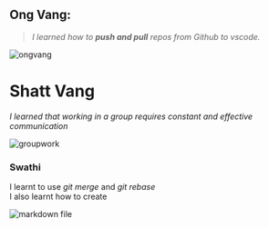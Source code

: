 ## Ong Vang:  
>_I learned how to **push and pull** repos from Github to vscode._ 

![ongvang](https://media.istockphoto.com/id/1154370446/photo/funny-raccoon-in-green-sunglasses-showing-a-rock-gesture-isolated-on-white-background.jpg?s=612x612&w=0&k=20&c=kkZiaB9Q-GbY5gjf6WWURzEpLzNrpjZp_tn09GB21bI=)

# Shatt Vang
_I learned that working in a group requires constant and effective communication_

![groupwork](https://i0.wp.com/educationalresearchtechniques.com/wp-content/uploads/2015/05/12.jpg?fit=300%2C300&ssl=1)

### Swathi  

I learnt to use _git merge_ and _git rebase_  
I also learnt how to create   

![markdown file](https://download.logo.wine/logo/Markdown/Markdown-Logo.wine.png)




